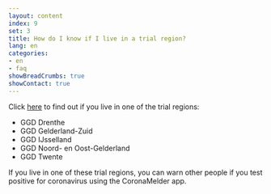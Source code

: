 ```yaml
---
layout: content
index: 9
set: 3
title: How do I know if I live in a trial region?
lang: en
categories:
- en
- faq
showBreadCrumbs: true
showContact: true
---
```


Click [here](https://www.regioatlas.nl/indelingen/indelingen_indeling/t/ggd_s) to find out if you live in one of the trial regions: 

-	GGD Drenthe
-	GGD Gelderland-Zuid
-	GGD IJsselland
-	GGD Noord- en Oost-Gelderland
-	GGD Twente

If you live in one of these trial regions, you can warn other people if you test positive for coronavirus using the CoronaMelder app.

